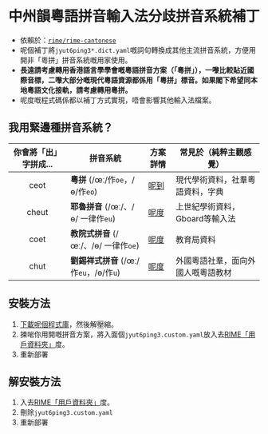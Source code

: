 # 中州韻粵語拼音輸入法分歧拼音系統補丁
* 依賴於：[`rime/rime-cantonese`](github.com/rime/rime-cantonese)
* 呢個補丁將`jyut6ping3*.dict.yaml`嘅詞句轉換成其他主流拼音系統，方便用開非「粵拼」拼音系統嘅用家使用。
* **長遠請考慮轉用香港語言學學會嘅粵語拼音方案（「粵拼」），一嚟比較貼近國際音標，二嚟大部分嘅現代粵語資源都係用「粵拼」標音。如果閣下希望同本地粵語文化接軌，請考慮轉用粵拼。**
* 呢度嘅程式碼係都以補丁方式實現，唔會影響其他輸入法檔案。

## 我用緊邊種拼音系統？
 你會將「出」字拼成... | 拼音系統  | 方案詳情 | 常見於（純粹主觀感覺）
 :-------------: | ------------- | --------- | --------
 ceot       | **粵拼** (/œː/作`oe`，/ɵ/作`eo`)| [呢到](https://zh.wikipedia.org/zh-hk/%E9%A6%99%E6%B8%AF%E8%AA%9E%E8%A8%80%E5%AD%B8%E5%AD%B8%E6%9C%83%E7%B2%B5%E8%AA%9E%E6%8B%BC%E9%9F%B3%E6%96%B9%E6%A1%88) | 現代學術資料，社羣粵語資料，字典
 cheut      | **耶魯拼音** (/œː/、/ɵ/ 一律作`eu`)| [呢度](https://zh.wikipedia.org/wiki/%E8%80%B6%E9%AD%AF%E6%8B%BC%E9%9F%B3#%E7%B2%A4%E8%AF%AD%E8%80%B6%E9%B2%81%E6%8B%BC%E9%9F%B3) | 上世紀學術資料，Gboard等輸入法
 coet       | **教院式拼音** (/œː/、/ɵ/ 一律作`oe`)| [呢度](https://zh.wikipedia.org/wiki/%E6%95%99%E8%82%B2%E5%AD%B8%E9%99%A2%E6%8B%BC%E9%9F%B3%E6%96%B9%E6%A1%88) | 教育局資料
 chut       | **劉錫祥式拼音** (/œː/作`eu`，/ɵ/作`u`) | [呢度](https://zh.wikipedia.org/wiki/%E5%8A%89%E9%8C%AB%E7%A5%A5%E6%8B%BC%E9%9F%B3) | 外國粵語社羣，面向外國人嘅粵語教材

## 安裝方法
1. [下載呢個程式庫](https://github.com/tanxpyox/rime-cantonese-schemes/archive/master.zip)，然後解壓縮。
2. 揀啱你用開嘅拼音方案，將入面個`jyut6ping3.custom.yaml`放入去[RIME「用戶資料夾」](https://github.com/rime/home/wiki/UserData)度。
3. 重新部署

## 解安裝方法
1. 入去[RIME「用戶資料夾」](https://github.com/rime/home/wiki/UserData)度。
2. 刪除`jyut6ping3.custom.yaml`
3. 重新部署
